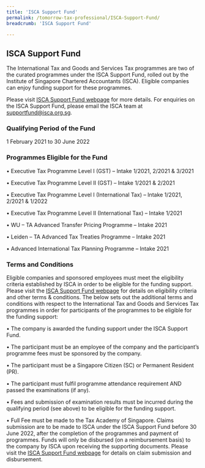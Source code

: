 ```yaml
---
title: 'ISCA Support Fund'
permalink: /tomorrow-tax-professional/ISCA-Support-Fund/
breadcrumb: 'ISCA Support Fund'

---
```



## ISCA Support Fund

The International Tax and Goods and Services Tax programmes are two of the curated programmes under the ISCA Support Fund, rolled out by the Institute of Singapore Chartered Accountants (ISCA).  Eligible companies can enjoy funding support for these programmes.

Please visit [ISCA Support Fund webpage](https://isca.org.sg/covid-19-series/isca-support-fund/isca-support-fund---for-smps) for more details. For enquiries on the ISCA Support Fund, please email the ISCA team at supportfund@isca.org.sg. 


### **Qualifying Period of the Fund**

1 February 2021 to 30 June 2022

### **Programmes Eligible for the Fund**

•	Executive Tax Programme Level I (GST) – Intake 1/2021, 2/2021 & 3/2021

•	Executive Tax Programme Level II (GST) – Intake 1/2021 & 2/2021 

•	Executive Tax Programme Level I (International Tax) – Intake 1/2021, 2/2021 & 1/2022

•	Executive Tax Programme Level II (International Tax) – Intake 1/2021

•	WU – TA Advanced Transfer Pricing Programme – Intake 2021

•	Leiden – TA Advanced Tax Treaties Programme – Intake 2021

•	Advanced International Tax Planning Programme – Intake 2021

### **Terms and Conditions**

Eligible companies and sponsored employees must meet the eligibility criteria established by ISCA in order to be eligible for the funding support.  Please visit the [ISCA Support Fund webpage](https://isca.org.sg/covid-19-series/isca-support-fund/isca-support-fund---for-smps) for details on eligibility criteria and other terms & conditions. The below sets out the additional terms and conditions with respect to the International Tax and Goods and Services Tax programmes in order for participants of the programmes to be eligible for the funding support:

•	The company is awarded the funding support under the ISCA Support Fund. 

•	The participant must be an employee of the company and the participant’s programme fees must be sponsored by the company. 

•	The participant must be a Singapore Citizen (SC) or Permanent Resident (PR). 

•	The participant must fulfil programme attendance requirement AND passed the examinations (if any). 

•	Fees and submission of examination results must be incurred during the qualifying period (see above) to be eligible for the funding support. 

• Full Fee must be made to the Tax Academy of Singapore.  Claims submission are to be made to ISCA under the ISCA Support Fund before 30 June 2022, after the completion of the programmes and payment of programmes.  Funds will only be disbursed (on a reimbursement basis) to the company by ISCA upon receiving the supporting documents.  Please visit the [ISCA Support Fund webpage](https://isca.org.sg/covid-19-series/isca-support-fund/isca-support-fund---for-smps) for details on claim submission and disbursement.



